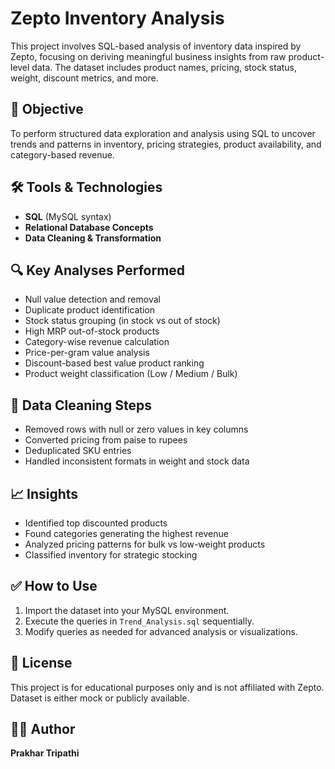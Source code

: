 # Zepto Inventory Analysis

This project involves SQL-based analysis of inventory data inspired by Zepto, focusing on deriving meaningful business insights from raw product-level data. The dataset includes product names, pricing, stock status, weight, discount metrics, and more.

## 📌 Objective

To perform structured data exploration and analysis using SQL to uncover trends and patterns in inventory, pricing strategies, product availability, and category-based revenue.

## 🛠️ Tools & Technologies

- **SQL** (MySQL syntax)
- **Relational Database Concepts**
- **Data Cleaning & Transformation**

## 🔍 Key Analyses Performed

- Null value detection and removal
- Duplicate product identification
- Stock status grouping (in stock vs out of stock)
- High MRP out-of-stock products
- Category-wise revenue calculation
- Price-per-gram value analysis
- Discount-based best value product ranking
- Product weight classification (Low / Medium / Bulk)

## 🧹 Data Cleaning Steps

- Removed rows with null or zero values in key columns
- Converted pricing from paise to rupees
- Deduplicated SKU entries
- Handled inconsistent formats in weight and stock data

## 📈 Insights

- Identified top discounted products
- Found categories generating the highest revenue
- Analyzed pricing patterns for bulk vs low-weight products
- Classified inventory for strategic stocking


## ✅ How to Use

1. Import the dataset into your MySQL environment.
2. Execute the queries in `Trend_Analysis.sql` sequentially.
3. Modify queries as needed for advanced analysis or visualizations.

## 📄 License

This project is for educational purposes only and is not affiliated with Zepto. Dataset is either mock or publicly available.

## 👨‍💻 Author

**Prakhar Tripathi**  




